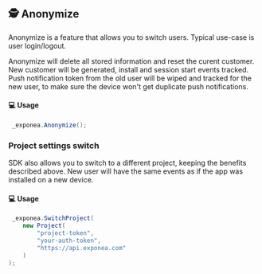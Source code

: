 
## 🕵 Anonymize

Anonymize is a feature that allows you to switch users. Typical use-case is user login/logout.

Anonymize will delete all stored information and reset the curent customer. New customer will be generated, install and session start events tracked. Push notification token from the old user will be wiped and tracked for the new user, to make sure the device won't get duplicate push notifications.

#### 💻 Usage

``` csharp
 _exponea.Anonymize();
```

### Project settings switch
SDK also allows you to switch to a different project, keeping the benefits described above. New user will have the same events as if the app was installed on a new device.

#### 💻 Usage

``` csharp
 _exponea.SwitchProject(
    new Project(
        "project-token",
        "your-auth-token",
        "https://api.exponea.com"
    )
);
```